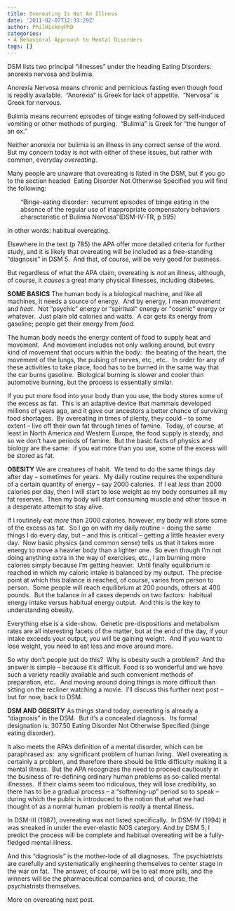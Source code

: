 ```yaml
---
title: Overeating Is Not An Illness
date: '2011-02-07T12:33:29Z'
author: PhilHickeyPhD
categories:
- A Behavioral Approach to Mental Disorders
tags: []
---
```


DSM lists two principal “illnesses” under the heading Eating Disorders:  anorexia nervosa and bulimia.

Anorexia Nervosa means chronic and pernicious fasting even though food is readily available.  “Anorexia” is Greek for lack of appetite.  “Nervosa” is Greek for nervous.

Bulimia means recurrent episodes of binge eating followed by self-induced vomiting or other methods of purging.  “Bulimia” is Greek for “the hunger of an ox.”

Neither anorexia nor bulimia is an illness in any correct sense of the word.  But my concern today is not with either of these issues, but rather with common, everyday <em>overeating</em>.

Many people are unaware that overeating is listed in the DSM, but if you go to the section headed  Eating Disorder Not Otherwise Specified you will find the following:
<p style="padding-left: 30px;">“Binge-eating disorder:  recurrent episodes of binge eating in the absence of the regular use of inappropriate compensatory behaviors characteristic of Bulimia Nervosa”(DSM-IV-TR, p 595)</p>
In other words: habitual overeating.

Elsewhere in the text (p 785) the APA offer more detailed criteria for further study, and it is likely that overeating will be included as a free-standing “diagnosis” in DSM 5.  And that, of course, will be very good for business.

But regardless of what the APA claim, overeating is <em>not</em> an illness, although, of course, it <em>causes</em> a great many physical illnesses, including diabetes.

<strong>SOME BASICS</strong>
The human body is a biological machine, and like all machines, it needs a source of energy.  And by energy, I mean <em>movement</em> and <em>heat</em>.  Not “psychic” energy or “spiritual" energy or "cosmic" energy or whatever.  Just plain old calories and watts.  A car gets its energy from gasoline; people get their energy from <em>food.</em>

The human body needs the energy content of food to supply heat and movement.  And movement includes not only walking around, but every kind of movement that occurs within the body:  the beating of the heart, the movement of the lungs, the pulsing of nerves, etc., etc..  In order for any of these activities to take place, food has to be burned in the same way that the car burns gasoline.  Biological burning is slower and cooler than automotive burning, but the process is essentially similar.

If you put more food into your body than you use, the body stores some of the excess as fat.  This is an adaptive device that mammals developed millions of years ago, and it gave our ancestors a better chance of surviving food shortages.  By overeating in times of plenty, they could – to some extent – live off their own fat through times of famine.  Today, of course, at least in North America and Western Europe, the food supply is steady, and so we don’t have periods of famine.  But the basic facts of physics and biology are the same:  if you eat more than you use, some of the excess will be stored as fat.

<strong>OBESITY</strong>
We are creatures of habit.  We tend to do the same things day after day – sometimes for years.  My daily routine requires the expenditure of a certain quantity of energy – say 2000 calories.  If I eat <em>less </em>than 2000 calories per day, then I will start to lose weight as my body consumes all my fat reserves.  Then my body will start consuming muscle and other tissue in a desperate attempt to stay alive.

If I routinely eat <em>more</em> than 2000 calories, however, my body will store some of the excess as fat.  So I go on with my daily routine – doing the same things I do every day, but – and this is critical – getting a little heavier every day.  Now basic physics (and common sense) tells us that it takes more energy to move a heavier body than a lighter one.  So even though I’m not doing anything extra in the way of exercises, etc., I am burning more calories simply because I’m getting heavier.  Until finally equilibrium is reached in which my caloric intake is balanced by my output.  The precise point at which this balance is reached, of course, varies from person to person.  Some people will reach equilibrium at 200 pounds, others at 400 pounds.  But the balance in all cases depends on two factors:  habitual energy intake versus habitual energy output.  And this is the key to understanding obesity.

Everything else is a side-show.  Genetic pre-dispositions and metabolism rates are all interesting facets of the matter, but at the end of the day, if your intake exceeds your output, you will be gaining weight.  And if you want to lose weight, you need to eat less and move around more.

So why don’t people just do this?  Why is obesity such a problem?  And the answer is simple – because it’s difficult. Food is so wonderful and we have such a variety readily available and such convenient methods of preparation, etc..  And moving around doing things is more difficult than sitting on the recliner watching a movie.  I’ll discuss this further next post – but for now, back to DSM.

<strong>DSM AND OBESITY</strong>
As things stand today, overeating is already a “diagnosis” in the DSM.  But it’s a concealed diagnosis.  Its formal designation is: 307.50 Eating Disorder Not Otherwise Specified (binge eating disorder).

It also meets the APA’s definition of a mental disorder, which can be paraphrased as:  any significant problem of human living.  Well overeating is certainly a problem, and therefore there should be little difficulty making it a mental illness.  But the APA recognizes the need to proceed cautiously in the business of re-defining ordinary human problems as so-called mental illnesses.  If their claims seem too ridiculous, they will lose credibility, so there has to be a gradual process – a “softening-up” period so to speak – during which the public is introduced to the notion that what we had thought of as a normal human  problem is <em>really</em> a mental illness.

In DSM-III (1987), overeating was not listed specifically.  In DSM-IV (1994) it was sneaked in under the ever-elastic NOS category. And by DSM 5, I predict the process will be complete and habitual overeating will be a fully-fledged mental illness.

And this “diagnosis” is the mother-lode of all diagnoses.  The psychiatrists are carefully and systematically engineering themselves to center stage in the war on fat.  The answer, of course, will be to eat more pills, and the winners will be the pharmaceutical companies and, of course, the psychiatrists themselves.

More on overeating next post.